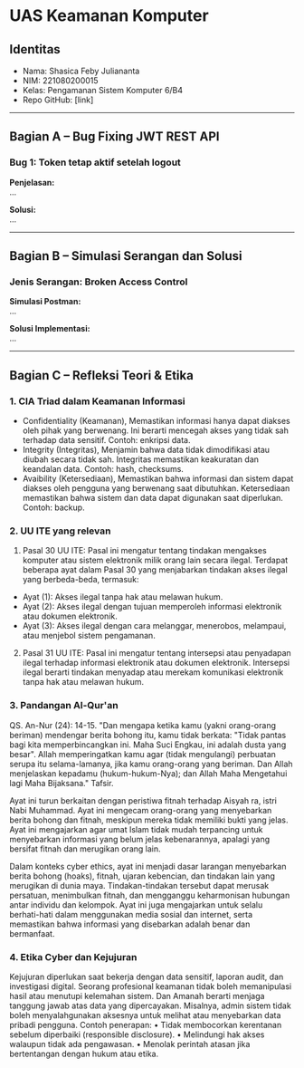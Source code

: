# UAS Keamanan Komputer

## Identitas
- Nama: Shasica Feby Juliananta 
- NIM: 221080200015
- Kelas: Pengamanan Sistem Komputer 6/B4
- Repo GitHub: [link]

---

## Bagian A – Bug Fixing JWT REST API

### Bug 1: Token tetap aktif setelah logout
**Penjelasan:**  
...

**Solusi:**  
...

---

## Bagian B – Simulasi Serangan dan Solusi

### Jenis Serangan: Broken Access Control  
**Simulasi Postman:**  
...

**Solusi Implementasi:**  
...

---

## Bagian C – Refleksi Teori & Etika

### 1. CIA Triad dalam Keamanan Informasi  
- Confidentiality (Keamanan), Memastikan informasi hanya dapat diakses oleh pihak yang berwenang. Ini berarti mencegah akses yang tidak sah terhadap data sensitif. Contoh: enkripsi data.
- Integrity (Integritas), Menjamin bahwa data tidak dimodifikasi atau diubah secara tidak sah. Integritas memastikan keakuratan dan keandalan data. Contoh: hash, checksums.
- Avaibility (Ketersediaan), Memastikan bahwa informasi dan sistem dapat diakses oleh pengguna yang berwenang saat dibutuhkan. Ketersediaan memastikan bahwa sistem dan data dapat digunakan saat diperlukan. Contoh: backup.

### 2. UU ITE yang relevan  
1. Pasal 30 UU ITE:
   Pasal ini mengatur tentang tindakan mengakses komputer atau sistem elektronik milik orang lain secara ilegal. Terdapat beberapa ayat dalam Pasal 30 yang menjabarkan tindakan akses ilegal yang berbeda-beda, termasuk:
  - Ayat (1): Akses ilegal tanpa hak atau melawan hukum.
  - Ayat (2): Akses ilegal dengan tujuan memperoleh informasi elektronik atau dokumen elektronik.
  - Ayat (3): Akses ilegal dengan cara melanggar, menerobos, melampaui, atau menjebol sistem pengamanan. 
2. Pasal 31 UU ITE:
  Pasal ini mengatur tentang intersepsi atau penyadapan ilegal terhadap informasi elektronik atau dokumen elektronik. Intersepsi ilegal berarti tindakan menyadap atau merekam komunikasi elektronik tanpa hak atau melawan hukum. 

### 3. Pandangan Al-Qur'an  
QS. An-Nur (24): 14-15. 
"Dan mengapa ketika kamu (yakni orang-orang beriman) mendengar berita bohong itu, kamu tidak berkata: "Tidak pantas bagi kita memperbincangkan ini. Maha Suci Engkau, ini adalah dusta yang besar". Allah memperingatkan kamu agar (tidak mengulangi) perbuatan serupa itu selama-lamanya, jika kamu orang-orang yang beriman. Dan Allah menjelaskan kepadamu (hukum-hukum-Nya); dan Allah Maha Mengetahui lagi Maha Bijaksana." Tafsir. 

Ayat ini turun berkaitan dengan peristiwa fitnah terhadap Aisyah ra, istri Nabi Muhammad. Ayat ini mengecam orang-orang yang menyebarkan berita bohong dan fitnah, meskipun mereka tidak memiliki bukti yang jelas. Ayat ini mengajarkan agar umat Islam tidak mudah terpancing untuk menyebarkan informasi yang belum jelas kebenarannya, apalagi yang bersifat fitnah dan merugikan orang lain. 

Dalam konteks cyber ethics, ayat ini menjadi dasar larangan menyebarkan berita bohong (hoaks), fitnah, ujaran kebencian, dan tindakan lain yang merugikan di dunia maya. Tindakan-tindakan tersebut dapat merusak persatuan, menimbulkan fitnah, dan mengganggu keharmonisan hubungan antar individu dan kelompok. Ayat ini juga mengajarkan untuk selalu berhati-hati dalam menggunakan media sosial dan internet, serta memastikan bahwa informasi yang disebarkan adalah benar dan bermanfaat. 
 

### 4. Etika Cyber dan Kejujuran  
Kejujuran diperlukan saat bekerja dengan data sensitif, laporan audit, dan investigasi digital. Seorang profesional keamanan tidak boleh memanipulasi hasil atau menutupi kelemahan sistem. Dan Amanah berarti menjaga tanggung jawab atas data yang dipercayakan. Misalnya, admin sistem tidak boleh menyalahgunakan aksesnya untuk melihat atau menyebarkan data pribadi pengguna.
Contoh penerapan:
•	Tidak membocorkan kerentanan sebelum diperbaiki (responsible disclosure).
•	Melindungi hak akses walaupun tidak ada pengawasan.
•	Menolak perintah atasan jika bertentangan dengan hukum atau etika.



